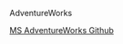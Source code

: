 AdventureWorks

[MS AdventureWorks Github](https://github.com/microsoft/sql-server-samples/releases/tag/adventureworks)
